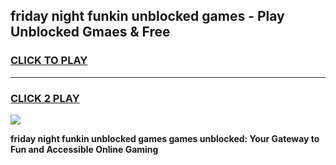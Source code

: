 
## friday night funkin unblocked games - Play Unblocked Gmaes & Free
<h3>
<a href="https://news.freeplayer.one?title=friday_night_funkin_unblocked_games&ref=16F">CLICK TO PLAY</a></h3>
<hr>

<h3>
<a href="https://news.freeplayer.one?title=friday_night_funkin_unblocked_games&ref=16F">CLICK 2 PLAY</a>
  
</h3>

<a href="https://news.freeplayer.one?title=friday_night_funkin_unblocked_games&ref=16F/"><img src="https://clearcache.store/games.png"></a>


**friday night funkin unblocked games games unblocked: Your Gateway to Fun and Accessible Online Gaming**
